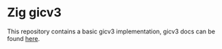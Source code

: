 # Zig gicv3

This repository contains a basic gicv3 implementation, gicv3 docs can be found [here](https://developer.arm.com/documentation/ihi0069/latest).